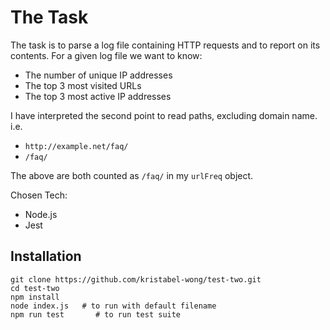 # The Task

The task is to parse a log file containing HTTP requests and to report on its contents. For a given log file we want to know:

- The number of unique IP addresses
- The top 3 most visited URLs
- The top 3 most active IP addresses

I have interpreted the second point to read paths, excluding domain name. i.e.

- `http://example.net/faq/`
- `/faq/`

The above are both counted as `/faq/` in my `urlFreq` object.

Chosen Tech:

- Node.js
- Jest

## Installation

```
git clone https://github.com/kristabel-wong/test-two.git
cd test-two
npm install
node index.js   # to run with default filename
npm run test       # to run test suite
```
